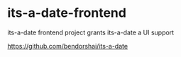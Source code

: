 # its-a-date-frontend

its-a-date frontend project grants its-a-date a UI support

https://github.com/bendorshai/its-a-date
